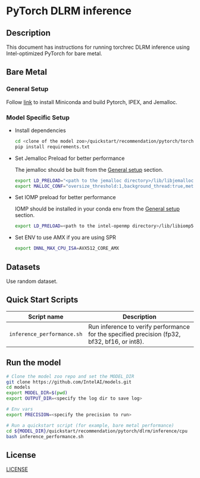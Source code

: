 <!--- 0. Title -->
# PyTorch DLRM inference

<!-- 10. Description -->
## Description

This document has instructions for running torchrec DLRM inference using
Intel-optimized PyTorch for bare metal.

## Bare Metal
### General Setup
Follow [link](/docs/general/pytorch/BareMetalSetup.md) to install Miniconda and build Pytorch, IPEX, and Jemalloc.

### Model Specific Setup

* Install dependencies
  ```bash
  cd <clone of the model zoo>/quickstart/recommendation/pytorch/torchrec_dlrm
  pip install requirements.txt
  ```

* Set Jemalloc Preload for better performance

  The jemalloc should be built from the [General setup](#general-setup) section.
  ```bash
  export LD_PRELOAD="<path to the jemalloc directory>/lib/libjemalloc.so":$LD_PRELOAD
  export MALLOC_CONF="oversize_threshold:1,background_thread:true,metadata_thp:auto"
  ```

* Set IOMP preload for better performance

  IOMP should be installed in your conda env from the [General setup](#general-setup) section.
  ```bash
  export LD_PRELOAD=<path to the intel-openmp directory>/lib/libiomp5.so:$LD_PRELOAD
  ```

* Set ENV to use AMX if you are using SPR
  ```bash
  export DNNL_MAX_CPU_ISA=AVX512_CORE_AMX
  ```

## Datasets

Use random dataset.

## Quick Start Scripts

| Script name | Description |
|-------------|-------------|
| `inference_performance.sh` | Run inference to verify performance for the specified precision (fp32, bf32, bf16, or int8). |

## Run the model

```bash
# Clone the model zoo repo and set the MODEL_DIR
git clone https://github.com/IntelAI/models.git
cd models
export MODEL_DIR=$(pwd)
export OUTPUT_DIR=<specify the log dir to save log>

# Env vars
export PRECISION=<specify the precision to run>

# Run a quickstart script (for example, bare metal performance)
cd ${MODEL_DIR}/quickstart/recommendation/pytorch/dlrm/inference/cpu
bash inference_performance.sh
```

<!--- 80. License -->
## License

[LICENSE](/LICENSE)
